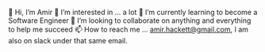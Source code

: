 👋 Hi, I’m Amir
👀 I’m interested in ... a lot
🌱 I’m currently learning to become a Software Engineer 
💞️ I’m looking to collaborate on anything and everything to help me succeed
📫 How to reach me ... amir.hackett@gmail.com, I am also on slack under that same email.
